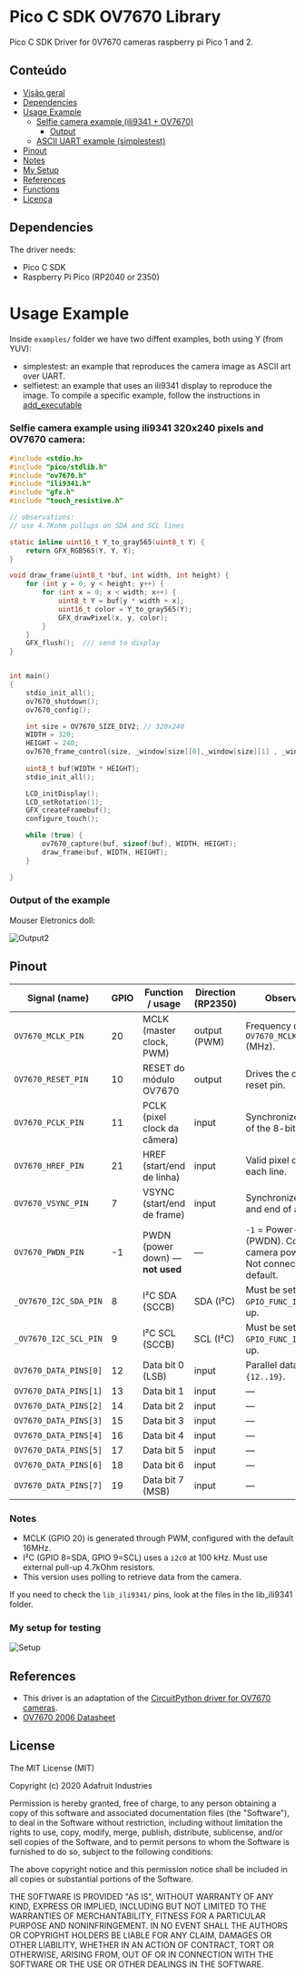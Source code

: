# Pico C SDK OV7670 Library

Pico C SDK Driver for 0V7670 cameras raspberry pi Pico 1 and 2.

## Conteúdo

- [Visão geral](#pico-c-sdk-ov7670-library)
- [Dependencies](#dependencies)
- [Usage Example](#usage-example)
  - [Selfie camera example (ili9341 + OV7670)](#selfie-camera-example-using-ili9341-320x240-pixels-and-ov7670-camera)
    - [Output](#output-of-the-example)
  - [ASCII UART example (simplestest)](#examples)
- [Pinout](#pinout)
- [Notes](#notes)
- [My Setup](#my-setup-for-testing)
- [References](#references)
- [Functions](#functions)
- [Licença](#license)

## Dependencies

The driver needs:
- Pico C SDK
- Raspberry Pi Pico (RP2040 or 2350)


# Usage Example


Inside `examples/` folder we have two diffent examples, both using Y (from YUV):
- simplestest: an example that reproduces the camera image as ASCII art over UART.
- selfietest: an example that uses an ili9341 display to reproduce the image.
To compile a specific example, follow the instructions in [add_executable](https://github.com/danielmpinto/pico-ov7670-driver/blob/main/CMakeLists.txt)

### Selfie camera example using ili9341 320x240 pixels and OV7670 camera:

```c
#include <stdio.h>
#include "pico/stdlib.h"
#include "ov7670.h"
#include "ili9341.h"
#include "gfx.h"
#include "touch_resistive.h"

// observations:
// use 4.7Kohm pullups on SDA and SCL lines

static inline uint16_t Y_to_gray565(uint8_t Y) {
    return GFX_RGB565(Y, Y, Y);
}

void draw_frame(uint8_t *buf, int width, int height) {
    for (int y = 0; y < height; y++) {
        for (int x = 0; x < width; x++) {
            uint8_t Y = buf[y * width + x];
            uint16_t color = Y_to_gray565(Y);
            GFX_drawPixel(x, y, color);
        }
    }
    GFX_flush();  /// send to display
}


int main()
{
    stdio_init_all();
    ov7670_shutdown();
    ov7670_config();

    int size = OV7670_SIZE_DIV2; // 320x240
    WIDTH = 320;
    HEIGHT = 240;
    ov7670_frame_control(size, _window[size][0],_window[size][1] , _window[size][2], _window[size][3]);
    
    uint8_t buf[WIDTH * HEIGHT];  
    stdio_init_all();         

    LCD_initDisplay();        
    LCD_setRotation(1);       
    GFX_createFramebuf();     
    configure_touch();        

    while (true) {
        ov7670_capture(buf, sizeof(buf), WIDTH, HEIGHT);
        draw_frame(buf, WIDTH, HEIGHT);
    }

}
```

### Output of the example

Mouser Eletronics doll:

![Output2 ](/imgs/output2.jpeg "Output 2")


## Pinout

| Signal (name)          | GPIO | Function / usage                       | Direction (RP2350) | Observações |
|-----------------------|------|------------------------------------|------------------|-------------|
| `OV7670_MCLK_PIN`     | 20   | MCLK (master clock, PWM)           | output (PWM)      | Frequency defined by `OV7670_MCLK_FREQUENCY` (MHz). |
| `OV7670_RESET_PIN`    | 10   | RESET do módulo OV7670             | output            | Drives the camera reset pin. |
| `OV7670_PCLK_PIN`     | 11   | PCLK (pixel clock da câmera)       | input          | Synchronizes reading of the 8-bit data bus. |
| `OV7670_HREF_PIN`     | 21   | HREF (start/end de linha)          | input          | Valid pixel data for each line. |
| `OV7670_VSYNC_PIN`    | 7    | VSYNC (start/end de frame)         | input          | Synchronizes the start and end of a frame. |
| `OV7670_PWDN_PIN`     | -1   | PWDN (power down) — **not used**  | —                | `-1` = Power-down pin (PWDN). Controls camera power on/off. Not connected by default.|
| `_OV7670_I2C_SDA_PIN` | 8    | I²C SDA (SCCB)                     | SDA (I²C)        | Must be set with `GPIO_FUNC_I2C` + pull-up. |
| `_OV7670_I2C_SCL_PIN` | 9    | I²C SCL (SCCB)                     | SCL (I²C)        | Must be set with `GPIO_FUNC_I2C` + pull-up. |
| `OV7670_DATA_PINS[0]` | 12   | Data bit 0 (LSB)                   | input          | Parallel data bus `{12..19}`. |
| `OV7670_DATA_PINS[1]` | 13   | Data bit 1                         | input          | — |
| `OV7670_DATA_PINS[2]` | 14   | Data bit 2                         | input          | — |
| `OV7670_DATA_PINS[3]` | 15   | Data bit 3                         | input          | — |
| `OV7670_DATA_PINS[4]` | 16   | Data bit 4                         | input          | — |
| `OV7670_DATA_PINS[5]` | 17   | Data bit 5                         | input          | — |
| `OV7670_DATA_PINS[6]` | 18   | Data bit 6                         | input          | — |
| `OV7670_DATA_PINS[7]` | 19   | Data bit 7 (MSB)                   | input          | — |

### Notes
- MCLK (GPIO 20) is generated through PWM, configured with the default 16MHz.  
- I²C (GPIO 8=SDA, GPIO 9=SCL) uses a `i2c0` at 100 kHz. Must use external pull-up 4.7kOhm resistors.  
- This version uses polling to retrieve data from the camera.

If you need to check the `lib_ili9341/` pins, look at the files in the lib_ili9341 folder.


### My setup for testing

![Setup ](/imgs/setup.jpeg "Setup")


## References

- This driver is an adaptation of the [CircuitPython driver for OV7670 cameras](https://github.com/adafruit/Adafruit_CircuitPython_OV7670/).
- [OV7670 2006 Datasheet](https://web.mit.edu/6.111/www/f2016/tools/OV7670_2006.pdf)


## License

The MIT License (MIT)

Copyright (c) 2020 Adafruit Industries

Permission is hereby granted, free of charge, to any person obtaining a copy
of this software and associated documentation files (the "Software"), to deal
in the Software without restriction, including without limitation the rights
to use, copy, modify, merge, publish, distribute, sublicense, and/or sell
copies of the Software, and to permit persons to whom the Software is
furnished to do so, subject to the following conditions:

The above copyright notice and this permission notice shall be included in all
copies or substantial portions of the Software.

THE SOFTWARE IS PROVIDED "AS IS", WITHOUT WARRANTY OF ANY KIND, EXPRESS OR
IMPLIED, INCLUDING BUT NOT LIMITED TO THE WARRANTIES OF MERCHANTABILITY,
FITNESS FOR A PARTICULAR PURPOSE AND NONINFRINGEMENT. IN NO EVENT SHALL THE
AUTHORS OR COPYRIGHT HOLDERS BE LIABLE FOR ANY CLAIM, DAMAGES OR OTHER
LIABILITY, WHETHER IN AN ACTION OF CONTRACT, TORT OR OTHERWISE, ARISING FROM,
OUT OF OR IN CONNECTION WITH THE SOFTWARE OR THE USE OR OTHER DEALINGS IN THE
SOFTWARE.
